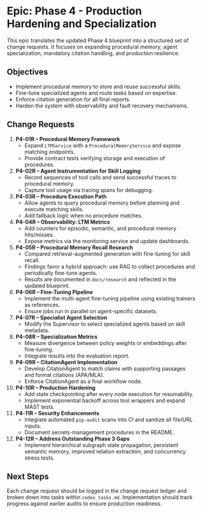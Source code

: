 # Epic: Phase 4 - Production Hardening and Specialization

This epic translates the updated Phase 4 blueprint into a structured set of change requests. It focuses on expanding procedural memory, agent specialization, mandatory citation handling, and production resilience.

## Objectives
- Implement procedural memory to store and reuse successful skills.
- Fine-tune specialized agents and route tasks based on expertise.
- Enforce citation generation for all final reports.
- Harden the system with observability and fault recovery mechanisms.

## Change Requests

1. **P4-01R – Procedural Memory Framework**
   - Expand `LTMService` with a `ProceduralMemoryService` and expose matching endpoints.
   - Provide contract tests verifying storage and execution of procedures.
2. **P4-02R – Agent Instrumentation for Skill Logging**
   - Record sequences of tool calls and send successful traces to procedural memory.
   - Capture tool usage via tracing spans for debugging.
3. **P4-03R – Procedure Execution Path**
   - Allow agents to query procedural memory before planning and execute matching skills.
   - Add fallback logic when no procedure matches.
4. **P4-04R – Observability: LTM Metrics**
   - Add counters for episodic, semantic, and procedural memory hits/misses.
   - Expose metrics via the monitoring service and update dashboards.
5. **P4-05R – Procedural Memory Recall Research**
   - Compared retrieval-augmented generation with fine-tuning for skill recall.
   - Findings favor a hybrid approach: use RAG to collect procedures and periodically fine-tune agents.
   - Results are documented in `docs/research` and reflected in the updated blueprint.
6. **P4-06R – Fine-Tuning Pipeline**
   - Implement the multi-agent fine-tuning pipeline using existing trainers as references.
   - Ensure jobs run in parallel on agent-specific datasets.
7. **P4-07R – Specialist Agent Selection**
   - Modify the Supervisor to select specialized agents based on skill metadata.
8. **P4-08R – Specialization Metrics**
   - Measure divergence between policy weights or embeddings after fine-tuning.
   - Integrate results into the evaluation report.
9. **P4-09R – CitationAgent Implementation**
   - Develop CitationAgent to match claims with supporting passages and format citations (APA/MLA).
   - Enforce CitationAgent as a final workflow node.
10. **P4-10R – Production Hardening**
    - Add state checkpointing after every node execution for resumability.
    - Implement exponential backoff across tool wrappers and expand MAST tests.
11. **P4-11R – Security Enhancements**
    - Integrate automated `pip-audit` scans into CI and sanitize all file/URL inputs.
    - Document secrets-management procedures in the README.
12. **P4-12R – Address Outstanding Phase 3 Gaps**
    - Implement hierarchical subgraph state propagation, persistent semantic memory, improved relation extraction, and concurrency stress tests.

## Next Steps
Each change request should be logged in the change request ledger and broken down into tasks within `codex_tasks.md`. Implementation should track progress against earlier audits to ensure production readiness.
